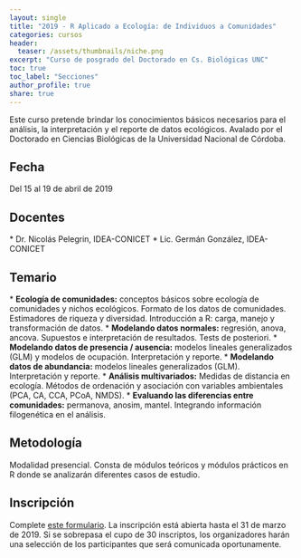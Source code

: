 ```yaml
---
layout: single
title: "2019 - R Aplicado a Ecología: de Individuos a Comunidades"
categories: cursos
header:
  teaser: /assets/thumbnails/niche.png
excerpt: "Curso de posgrado del Doctorado en Cs. Biológicas UNC"  
toc: true
toc_label: "Secciones"
author_profile: true
share: true
---
```


Este curso pretende brindar los conocimientos básicos necesarios para el análisis, la interpretación y el reporte de datos ecológicos. Avalado por el Doctorado en Ciencias Biológicas de la Universidad Nacional de Córdoba.

<!--more-->

<h2>Fecha</h2>
Del 15 al 19 de abril de 2019

<h2>Docentes</h2>
* Dr. Nicolás Pelegrin, IDEA-CONICET
* Lic. Germán González, IDEA-CONICET

<h2>Temario</h2>
* <strong>Ecología de comunidades:</strong> conceptos básicos sobre ecología de comunidades y nichos ecológicos. Formato de los datos de comunidades. Estimadores de riqueza y diversidad. Introducción a R: carga, manejo y transformación de datos. 
* <strong>Modelando datos normales:</strong> regresión, anova, ancova. Supuestos e interpretación de resultados. Tests de posteriori. 
* <strong>Modelando datos de presencia / ausencia:</strong> modelos lineales generalizados (GLM) y modelos de ocupación. Interpretación y reporte.
* <strong>Modelando datos de abundancia:</strong> modelos lineales generalizados (GLM). Interpretación y reporte.
* <strong>Análisis multivariados:</strong> Medidas de distancia en ecología. Métodos de ordenación y asociación con variables ambientales (PCA, CA, CCA, PCoA, NMDS). 
* <strong>Evaluando las diferencias entre comunidades:</strong> permanova, anosim, mantel. Integrando información filogenética en el análisis. 

<h2>Metodología</h2>
Modalidad presencial. Consta de módulos teóricos y módulos prácticos en R donde se analizarán diferentes casos de estudio.

<h2>Inscripción</h2>
Complete <a href="https://docs.google.com/forms/d/e/1FAIpQLSdteZtInHTWaF7urlfi42EGNu0n_r8BFN5RJmGT-NUrz0JJsA/viewform?usp=sf_link">este formulario</a>. La inscripción está abierta hasta el 31 de marzo de 2019. Si se sobrepasa el cupo de 30 inscriptos, los organizadores harán una selección de los participantes que será comunicada oportunamente.

